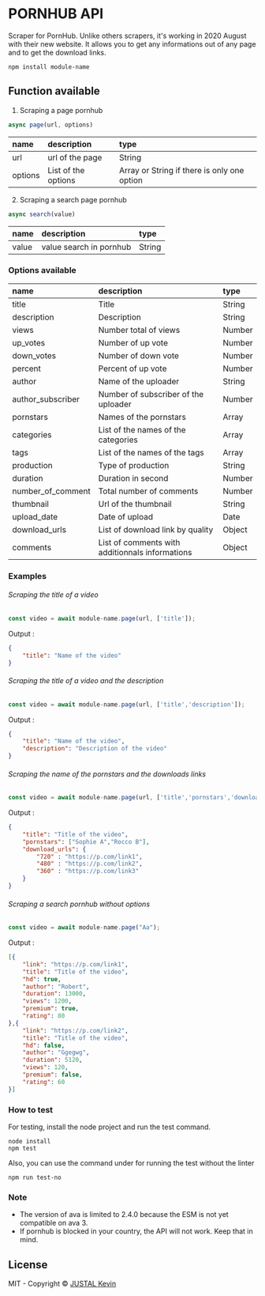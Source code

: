 # PORNHUB API

Scraper for PornHub. Unlike others scrapers, it's working in 2020 August with their new website. It allows you to get any informations out of any page and to get the download links.

`npm install module-name`

## Function available

1. Scraping a page pornhub

```js
async page(url, options)
```

| name | description | type |
| :--- | :---------- | :--- |
| url | url of the page | String |
| options | List of the options | Array or String if there is only one option|

2. Scraping a search page pornhub

```js
async search(value)
```

| name | description | type |
| :--- | :---------- | :--- |
| value | value search in pornhub | String |

### Options available

| name | description | type |
| :--- | :---------- | :--- |
| title | Title | String |
| description | Description | String |
| views | Number total of views | Number |
| up_votes | Number of up vote | Number |
| down_votes | Number of down vote | Number |
| percent | Percent of up vote | Number |
| author | Name of the uploader | String |
| author_subscriber | Number of subscriber of the uploader | Number |
| pornstars | Names of the pornstars | Array |
| categories | List of the names of the categories | Array |
| tags | List of the names of the tags | Array |
| production | Type of production | String |
| duration | Duration in second | Number |
| number_of_comment | Total number of comments | Number |
| thumbnail | Url of the thumbnail | String |
| upload_date | Date of upload | Date |
| download_urls | List of download link by quality | Object |
| comments | List of comments with additionnals informations | Object |

### Examples

###### Scraping the title of a video

```js
const video = await module-name.page(url, ['title']);
```

Output :

```json
{
	"title": "Name of the video"
}
```

###### Scraping the title of a video and the description

```js
const video = await module-name.page(url, ['title','description']);
```

Output :

```json
{
	"title": "Name of the video",
	"description": "Description of the video"
}
```

###### Scraping the name of the pornstars and the downloads links

```js
const video = await module-name.page(url, ['title','pornstars','download_urls']);
```

Output :

```json
{
	"title": "Title of the video",
	"pornstars": ["Sophie A","Rocco B"],
	"download_urls": {
		"720" : "https://p.com/link1",
		"480" : "https://p.com/link2",
		"360" : "https://p.com/link3"
	}
}
```

###### Scraping a search pornhub without options

```js
const video = await module-name.page("Aa");
```

Output :

```json
[{
	"link": "https://p.com/link1",
	"title": "Title of the video",
	"hd": true,
	"author": "Robert",
	"duration": 13000,
	"views": 1200,
	"premium": true,
	"rating": 80
},{
	"link": "https://p.com/link2",
	"title": "Title of the video",
	"hd": false,
	"author": "Ggegwg",
	"duration": 5120,
	"views": 120,
	"premium": false,
	"rating": 60
}]
```

### How to test

For testing, install the node project and run the test command.

```shell
node install
npm test
```

Also, you can use the command under for running the test without the linter

```shell
npm run test-no
```

### Note

- The version of ava is limited to 2.4.0 because the ESM is not yet compatible on ava 3.
- If pornhub is blocked in your country, the API will not work. Keep that in mind.

## License

MIT - Copyright &copy; [JUSTAL Kevin](https://teamkd.online/)
